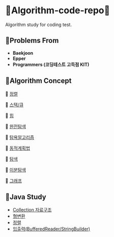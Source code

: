 # 📝Algorithm-code-repo📝
Algorithm study for coding test. 

## 💚Problems From
- **Baekjoon**
- **Epper**
- **Programmers (코딩테스트 고득점 KIT)**

## 🧡Algorithm Concept
🔸 [정렬](https://validming99.tistory.com/46?category=958978)

🔸 [스택/큐](https://validming99.tistory.com/50?category=958978)

🔸 [힙](https://validming99.tistory.com/55?category=958978)

🔸 [완전탐색](https://validming99.tistory.com/59?category=958978)

🔸 [탐욕알고리즘](https://validming99.tistory.com/63?category=958978)

🔸 [동적계획법](https://validming99.tistory.com/70?category=958978)

🔸 [탐색](https://validming99.tistory.com/74?category=958978)

🔸 [이분탐색](https://validming99.tistory.com/83?category=958978)

🔸 [그래프](https://validming99.tistory.com/86?category=958978)

## 💜Java Study
-  [Collection 자료구조](https://validming99.tistory.com/110)
-  [형변환](https://validming99.tistory.com/111)
-  [정렬](https://validming99.tistory.com/112)
-  [입출력(BufferedReader/StringBuilder)](https://validming99.tistory.com/113)

